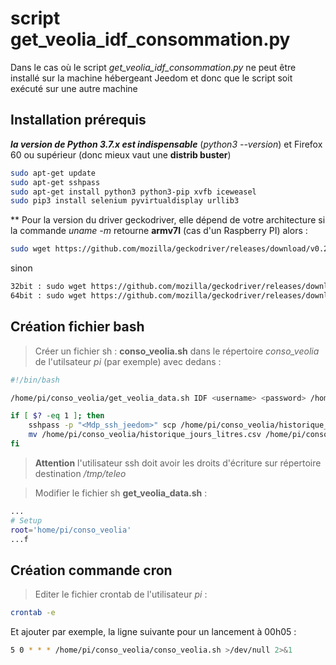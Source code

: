 # script get_veolia_idf_consommation.py

Dans le cas où le script *get_veolia_idf_consommation.py* ne peut être installé sur la machine hébergeant Jeedom et donc que le script soit exécuté sur une autre machine

## Installation prérequis

***la version de Python 3.7.x est indispensable*** (*python3 --version*) et Firefox 60 ou supérieur (donc mieux vaut une **distrib buster**)
```bash
sudo apt-get update
sudo apt-get sshpass
sudo apt-get install python3 python3-pip xvfb iceweasel
sudo pip3 install selenium pyvirtualdisplay urllib3
```

** Pour la version du driver geckodriver, elle dépend de votre architecture
si la commande *uname -m* retourne **armv7l** (cas d'un Raspberry PI) alors :
```bash
sudo wget https://github.com/mozilla/geckodriver/releases/download/v0.23.0/geckodriver-v0.23.0-arm7hf.tar.gz && sudo tar xzfz geckodriver-v0.23.0-arm7hf.tar.gz && sudo mv geckodriver /usr/local/bin && sudo rm geckodriver-v0.23.0-arm7hf.tar.gz
```
sinon
```bash
32bit : sudo wget https://github.com/mozilla/geckodriver/releases/download/v0.28.0/geckodriver-v0.28.0-linux32.tar.gz && sudo tar xzfz geckodriver-v0.28.0-linux32.tar.gz && sudo mv geckodriver /usr/local/bin && sudo rm geckodriver-v0.28.0-linux32.tar.gz
64bit : sudo wget https://github.com/mozilla/geckodriver/releases/download/v0.28.0/geckodriver-v0.28.0-linux64.tar.gz && sudo tar xzfz geckodriver-v0.28.0-linux64.tar.gz && sudo mv geckodriver /usr/local/bin && sudo rm geckodriver-v0.28.0-linux64.tar.gz
```

## Création fichier bash
> Créer un fichier sh : **conso_veolia.sh** dans le répertoire *conso_veolia* de l'utilsateur *pi* (par exemple) avec dedans :

```bash
#!/bin/bash

/home/pi/conso_veolia/get_veolia_data.sh IDF <username> <password> /home/pi/conso_veolia

if [ $? -eq 1 ]; then
    sshpass -p "<Mdp_ssh_jeedom>" scp /home/pi/conso_veolia/historique_jours_litres.csv <user_jeedom>@<adresse_ip_local_jeedom>:/tmp/teleo
    mv /home/pi/conso_veolia/historique_jours_litres.csv /home/pi/conso_veolia/historique_jours_litres.old
fi
```

>**Attention** l'utilisateur ssh doit avoir les droits d'écriture sur répertoire destination */tmp/teleo* 

> Modifier le fichier sh **get_veolia_data.sh** :
```bash
...
# Setup
root='home/pi/conso_veolia'
...f
```

## Création commande cron
> Editer le fichier crontab de l'utilisateur *pi* :
```bash
crontab -e
```
Et ajouter par exemple, la ligne suivante pour un lancement à 00h05 :
```bash
5 0 * * * /home/pi/conso_veolia/conso_veolia.sh >/dev/null 2>&1
```
